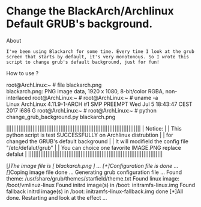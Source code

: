# Change the BlackArch/Archlinux Default GRUB's background.

About

    I've been using Blackarch for some time. Every time I look at the grub screen that starts by default, it's very monotonous. So I wrote this script to change grub's default background, just for fun!

How to use ?

root@ArchLinux:~ # file blackarch.png                            
blackarch.png: PNG image data, 1920 x 1080, 8-bit/color RGBA, non-interlaced
root@ArchLinux:~ # 
root@ArchLinux:~ # uname -a                                       
Linux ArchLinux 4.11.9-1-ARCH #1 SMP PREEMPT Wed Jul 5 18:43:47 CEST 2017 i686 G
root@ArchLinux:~ # 
root@ArchLinux:~ # python change_grub_background.py blackarch.png 

|||||||||||||||||||||||||||||||||||||||||||||||||||||||||||||||||||||||||||||
|                           Notice:                                         |
|   This python script is test SUCCESSFULLY on Archlinux distrubtion        |
|            for changed the GRUB's default background                      |
|   It will modifield the config file "/etc/defalut/grub"                   |
|        You can choice one favorite IMAGE.PNG replace defalut              |
|||||||||||||||||||||||||||||||||||||||||||||||||||||||||||||||||||||||||||||
 
[*]The image file is [ blackarch.png ] ...
[+]Configuration file is done ...
[*]Coping image file done ...
Generating grub configuration file ...
Found theme: /usr/share/grub/themes/starfield/theme.txt
Found linux image: /boot/vmlinuz-linux
Found initrd image(s) in /boot: initramfs-linux.img
Found fallback initrd image(s) in /boot: initramfs-linux-fallback.img
done
[*]All done. Restarting and look at the effect ...
